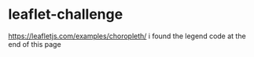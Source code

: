 # leaflet-challenge
https://leafletjs.com/examples/choropleth/ i found the legend code at the end of this page 

